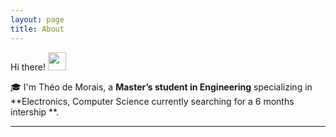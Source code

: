 ```yaml
---
layout: page
title: About
---
```


Hi there! <img src="https://media.giphy.com/media/hvRJCLFzcasrR4ia7z/giphy.gif" width="29px" height="29px">


🎓 I'm Théo de Morais, a **Master’s student in Engineering** specializing in **Electronics, Computer Science currently searching for a 6 months intership **.  

---

